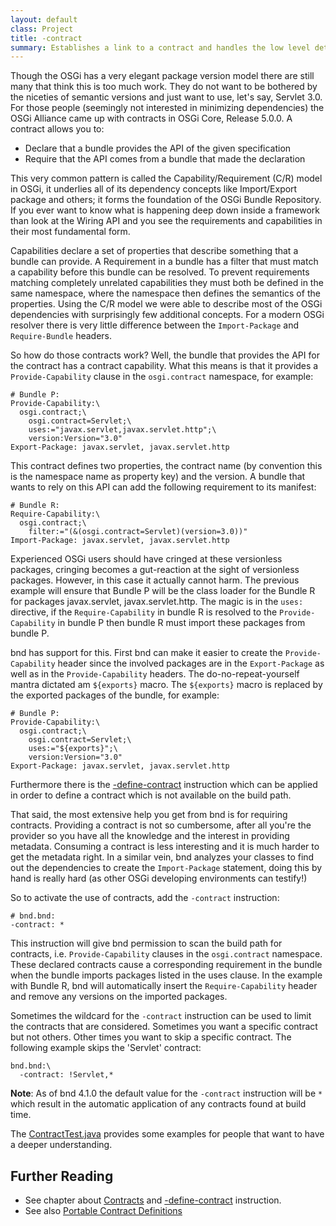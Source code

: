 ```yaml
---
layout: default
class: Project
title: -contract 
summary: Establishes a link to a contract and handles the low level details. 
---
```


Though the OSGi has a very elegant package version model there are still many that think this is too much work. They do not want to be bothered by the niceties of semantic versions and just want to use, let's say, Servlet 3.0. For those people (seemingly not interested in minimizing dependencies) the OSGi Alliance came up with contracts in OSGi Core, Release 5.0.0. A contract allows you to: 

* Declare that a bundle provides the API of the given specification
* Require that the API comes from a bundle that made the declaration

This very common pattern is called the Capability/Requirement (C/R) model in OSGi, it underlies all of its dependency concepts like Import/Export package and others; it forms the foundation of the OSGi Bundle Repository. If you ever want to know what is happening deep down inside a framework than look at the Wiring API and you see the requirements and capabilities in their most fundamental form. 

Capabilities declare a set of properties that describe something that a bundle can provide. A Requirement in a bundle has a filter that must match a capability before this bundle can be resolved. To prevent requirements matching completely unrelated capabilities they must both be defined in the same namespace, where the namespace then defines the semantics of the properties. Using the C/R model we were able to describe most of the OSGi dependencies with surprisingly few additional concepts. For a modern OSGi resolver there is very little difference between the `Import-Package` and `Require-Bundle` headers.

So how do those contracts work? Well, the bundle that provides the API for the contract has a contract capability. What this means is that it provides a `Provide-Capability` clause in the `osgi.contract` namespace, for example:

```properties
# Bundle P:
Provide-Capability:\
  osgi.contract;\
    osgi.contract=Servlet;\
    uses:="javax.servlet,javax.servlet.http";\
    version:Version="3.0"
Export-Package: javax.servlet, javax.servlet.http
```

This contract defines two properties, the contract name (by convention this is the namespace name as property key) and the version. A bundle that wants to rely on this API can add the following requirement to its manifest:

```properties
# Bundle R:
Require-Capability:\
  osgi.contract;\
    filter:="(&(osgi.contract=Servlet)(version=3.0))"
Import-Package: javax.servlet, javax.servlet.http
```

Experienced OSGi users should have cringed at these versionless packages, cringing becomes a gut-reaction at the sight of versionless packages. However, in this case it actually cannot harm. The previous example will ensure that Bundle P will be the class loader for the Bundle R for packages javax.servlet, javax.servlet.http. The magic is in the `uses:` directive, if the `Require-Capability` in bundle R is resolved to the `Provide-Capability` in bundle P then bundle R must import these packages from bundle P.

bnd has support for this. First bnd can make it easier to create the `Provide-Capability` header since the involved packages are in the `Export-Package` as well as in the `Provide-Capability` headers. The do-no-repeat-yourself mantra dictated am `${exports}` macro. The `${exports}` macro is replaced by the exported packages of the bundle, for example:

```properties
# Bundle P:
Provide-Capability:\
  osgi.contract;\
    osgi.contract=Servlet;\
    uses:="${exports}";\
    version:Version="3.0"
Export-Package: javax.servlet, javax.servlet.http
```

Furthermore there is the [-define-contract](/instructions/define_contract.html) instruction which can be applied in order to define a contract which is not available on the build path.

That said, the most extensive help you get from bnd is for requiring contracts. Providing a contract is not so cumbersome, after all you're the provider so you have all the knowledge and the interest in providing metadata. Consuming a contract is less interesting and it is much harder to get the metadata right. In a similar vein, bnd analyzes your classes to find out the dependencies to create the `Import-Package` statement, doing this by hand is really hard (as other OSGi developing environments can testify!)

So to activate the use of contracts, add the `-contract` instruction:

```properties
# bnd.bnd:
-contract: *
```

This instruction will give bnd permission to scan the build path for contracts, i.e. `Provide-Capability` clauses in the `osgi.contract` namespace. These declared contracts cause a corresponding requirement in the bundle when the bundle imports packages listed in the uses clause. In the example with Bundle R, bnd will automatically insert the `Require-Capability` header and remove any versions on the imported packages.

Sometimes the wildcard for the `-contract` instruction can be used to limit the contracts that are considered. Sometimes you want a specific contract but not others. Other times you want to skip a specific contract. The following example skips the 'Servlet' contract:

```properties
bnd.bnd:\
  -contract: !Servlet,*
```

**Note**: As of bnd 4.1.0 the default value for the `-contract` instruction will be `*` which result in the automatic application of any contracts found at build time.

The [ContractTest.java](https://github.com/bndtools/bnd/blob/next/biz.aQute.bndlib.tests/test/test/ContractTest.java) provides some examples for people that want to have a deeper understanding. 

## Further Reading

- See chapter about [Contracts](/chapters/220-contracts.html) and [-define-contract](/instructions/define_contract.html) instruction.
- See also [Portable Contract Definitions](https://docs.osgi.org/reference/portable-java-contracts.html)


